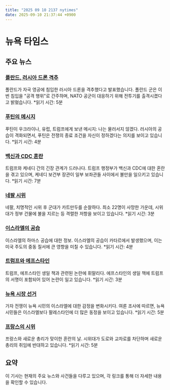 ```yaml
---
title: "2025 09 10 2137 nytimes"
date: 2025-09-10 21:37:44 +0900
---
```


# 뉴욕 타임스
## 주요 뉴스
### [폴란드, 러시아 드론 격추](https://www.nytimes.com/2025/09/10/world/europe/poland-russia-drones-ukraine-attack.html)
폴란드가 자국 영공에 침입한 러시아 드론을 격추했다고 발표했습니다. 폴란드 군은 이번 침입을 "공격 행위"로 간주하며, NATO 공군이 대응하기 위해 전투기를 출격시켰다고 밝혔습니다. *읽기 시간: 5분

### [푸틴의 메시지](https://www.nytimes.com/2025/09/10/world/europe/russia-ukraine-putin-trump-europe.html)
푸틴이 우크라이나, 유럽, 트럼프에게 보낸 메시지: 나는 물러서지 않겠다. 러시아의 공습이 격화되면서, 푸틴은 전쟁의 종료 조건을 자신이 정하겠다는 의지를 보이고 있습니다. *읽기 시간: 4분

### [백신과 CDC 혼란](https://www.nytimes.com/2025/09/10/us/politics/trump-rfk-vaccines-cdc.html)
트럼프와 케네디 간의 긴장 관계가 드러나다. 트럼프 행정부가 백신과 CDC에 대한 혼란을 겪고 있으며, 케네디 보건부 장관이 일부 보좌관들 사이에서 불만을 일으키고 있습니다. *읽기 시간: 7분

### [네팔 시위](https://www.nytimes.com/live/2025/09/10/world/nepal-protests)
네팔, 치명적인 시위 후 군대가 카트만두를 순찰하다. 최소 22명이 사망한 가운데, 시위대가 정부 건물에 불을 지르는 등 격렬한 저항을 보이고 있습니다. *읽기 시간: 3분

### [이스라엘의 공습](https://www.nytimes.com/2025/09/10/world/middleeast/israel-attack-qatar-hamas.html)
이스라엘의 하마스 공습에 대한 정보. 이스라엘의 공습이 카타르에서 발생했으며, 이는 미국 주도의 중동 질서에 큰 영향을 미칠 수 있습니다. *읽기 시간: 4분

### [트럼프와 에프스타인](https://www.nytimes.com/2025/09/09/us/epstein-trump-birthday-book.html)
트럼프, 에프스타인 생일 책과 관련된 논란에 휘말리다. 에프스타인의 생일 책에 트럼프의 서명이 포함되어 있어 논란이 일고 있습니다. *읽기 시간: 3분

### [뉴욕 시장 선거](https://www.nytimes.com/2025/09/10/nyregion/israel-hamas-poll-mamdani.html)
가자 전쟁이 뉴욕 시민의 이스라엘에 대한 감정을 변화시키다. 여론 조사에 따르면, 뉴욕 시민들은 이스라엘보다 팔레스타인에 더 많은 동정을 보이고 있습니다. *읽기 시간: 5분

### [프랑스의 시위](https://www.nytimes.com/2025/09/10/world/europe/france-protests-lecornu-prime-minister.html)
프랑스와 새로운 총리가 맞이한 혼란의 날. 시위대가 도로와 교차로를 차단하며 새로운 총리의 취임에 반대하고 있습니다. *읽기 시간: 5분

## 요약
이 기사는 현재의 주요 뉴스와 사건들을 다루고 있으며, 각 링크를 통해 더 자세한 내용을 확인할 수 있습니다.